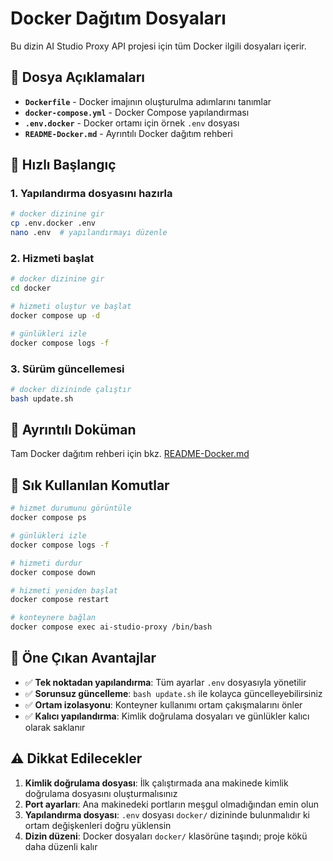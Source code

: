 # Docker Dağıtım Dosyaları

Bu dizin AI Studio Proxy API projesi için tüm Docker ilgili dosyaları içerir.

## 📁 Dosya Açıklamaları

- **`Dockerfile`** - Docker imajının oluşturulma adımlarını tanımlar
- **`docker-compose.yml`** - Docker Compose yapılandırması
- **`.env.docker`** - Docker ortamı için örnek `.env` dosyası
- **`README-Docker.md`** - Ayrıntılı Docker dağıtım rehberi

## 🚀 Hızlı Başlangıç

### 1. Yapılandırma dosyasını hazırla

```bash
# docker dizinine gir
cp .env.docker .env
nano .env  # yapılandırmayı düzenle
```

### 2. Hizmeti başlat

```bash
# docker dizinine gir
cd docker

# hizmeti oluştur ve başlat
docker compose up -d

# günlükleri izle
docker compose logs -f
```

### 3. Sürüm güncellemesi

```bash
# docker dizininde çalıştır
bash update.sh
```

## 📖 Ayrıntılı Doküman

Tam Docker dağıtım rehberi için bkz. [README-Docker.md](README-Docker.md)

## 🔧 Sık Kullanılan Komutlar

```bash
# hizmet durumunu görüntüle
docker compose ps

# günlükleri izle
docker compose logs -f

# hizmeti durdur
docker compose down

# hizmeti yeniden başlat
docker compose restart

# konteynere bağlan
docker compose exec ai-studio-proxy /bin/bash
```

## 🌟 Öne Çıkan Avantajlar

- ✅ **Tek noktadan yapılandırma**: Tüm ayarlar `.env` dosyasıyla yönetilir
- ✅ **Sorunsuz güncelleme**: `bash update.sh` ile kolayca güncelleyebilirsiniz
- ✅ **Ortam izolasyonu**: Konteyner kullanımı ortam çakışmalarını önler
- ✅ **Kalıcı yapılandırma**: Kimlik doğrulama dosyaları ve günlükler kalıcı olarak saklanır

## ⚠️ Dikkat Edilecekler

1. **Kimlik doğrulama dosyası**: İlk çalıştırmada ana makinede kimlik doğrulama dosyasını oluşturmalısınız
2. **Port ayarları**: Ana makinedeki portların meşgul olmadığından emin olun
3. **Yapılandırma dosyası**: `.env` dosyası `docker/` dizininde bulunmalıdır ki ortam değişkenleri doğru yüklensin
4. **Dizin düzeni**: Docker dosyaları `docker/` klasörüne taşındı; proje kökü daha düzenli kalır
